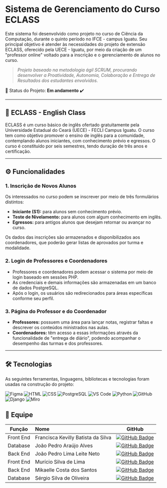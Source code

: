 # Sistema de Gerenciamento do Curso ECLASS

Este sistema foi desenvolvido como projeto no curso de Ciência da Computação, durante o quinto período no IFCE - campus Iguatu. Seu principal objetivo é atender às necessidades do projeto de extensão ECLASS, oferecido pela UECE - Iguatu, por meio da criação de um "professor online" voltado para a inscrição e o gerenciamento de alunos no curso.

> _Projeto baseado na metodologia ágil SCRUM, procurando desenvolver a Proatividade, Autonomia, Colaboração e Entrega de Resultados dos estudantes envolvidos._

:pushpin: Status do Projeto: **Em andamento** ✔️

---

## 📘 ECLASS - English Class

ECLASS é um curso básico de inglês ofertado gratuitamente pela Universidade Estadual do Ceará (UECE) - FECLI Campus Iguatu. O curso tem como objetivo promover o ensino de inglês para a comunidade, contemplando alunos iniciantes, com conhecimento prévio e egressos. O curso é constituido por seis semestres, tendo duração de três anos e certificação.

---

## ⚙️ Funcionalidades

### 1. Inscrição de Novos Alunos

Os interessados no curso podem se inscrever por meio de três formulários distintos:

- **Iniciante (S1):** para alunos sem conhecimento prévio.  
- **Teste de Nivelamento:** para alunos com algum conhecimento em inglês.  
- **Egressos:** para antigos alunos que desejam retornar ou avançar no curso.

Os dados das inscrições são armazenados e disponibilizados aos coordenadores, que poderão gerar listas de aprovados por turma e modalidade.

### 2. Login de Professores e Coordenadores

- Professores e coordenadores podem acessar o sistema por meio de login baseado em sessões PHP.
- As credenciais e demais informações são armazenadas em um banco de dados PostgreSQL.
- Após o login, os usuários são redirecionados para áreas específicas conforme seu perfil.

### 3. Página do Professor e do Coordenador

- **Professores:** possuem uma área para lançar notas, registrar faltas e descrever os conteúdos ministrados nas aulas.
- **Coordenadores:** têm acesso a essas informações através da funcionalidade de "entrega de diário", podendo acompanhar o desempenho das turmas e dos professores.

---

## 🛠️ Tecnologias

As seguintes ferramentas, linguagens, bibliotecas e tecnologias foram usadas na construção do projeto:

<img src="https://img.shields.io/badge/Figma-CED4DA?style=for-the-badge&logo=figma&logoColor=DC143C" alt="Figma" /> 
<img src="https://img.shields.io/badge/HTML-CED4DA?style=for-the-badge&logo=html5&logoColor=23E34F26" alt="HTML" /> 
<img src="https://img.shields.io/badge/CSS-CED4DA?style=for-the-badge&logo=css3&logoColor=1572B6" alt="CSS" />
<img src="https://img.shields.io/badge/Postgres-CED4DA?style=for-the-badge&logo=postgresql&logoColor=23316192" alt="PostgreSQL" /> 
<img src="https://img.shields.io/badge/VS_Code-CED4DA?style=for-the-badge&logo=visual%20studio%20code&logoColor=0078D4" alt="VS Code" />
<img src="https://img.shields.io/badge/python-CED4DA?style=for-the-badge&logo=python&logoColor=3670A0" alt="Python" />
<img src="https://img.shields.io/badge/GitHub-CED4DA?style=for-the-badge&logo=github&logoColor=20232A" alt="GitHub" />  
<img src="https://img.shields.io/badge/Django-CED4D4?style=for-the-badge&logo=django&logoColor=20232A" alt="Django" />
<img src="https://img.shields.io/badge/Miro-CED4D4?style=for-the-badge&logo=Miro&logoColor=20232A" alt="Miro" />  

</br>

## :busts_in_silhouette: Equipe

|    Função     | Nome                                  |                                                                        GitHub                                                                             |
| :-----------: | :------------------------------------ | :-------------------------------------------------------------------------------------------------------------------------------------------------------: |
|   Front End   | Francisca Kevilly Batista da Silva    |            [![GitHub Badge](https://img.shields.io/badge/GitHub-111217?style=flat-square&logo=github&logoColor=white)](https://github.com/KellihKey)      |
|   Database    | João Pedro Araújo Alves               |            [![GitHub Badge](https://img.shields.io/badge/GitHub-111217?style=flat-square&logo=github&logoColor=white)](https://github.com/PorraJonas)     |
|   Back End    | João Pedro Lima Leite Neto            |            [![GitHub Badge](https://img.shields.io/badge/GitHub-111217?style=flat-square&logo=github&logoColor=white)](https://github.com/JoaoPedro846)   |
|   Front End   | Murício Silva de Lima                 |            [![GitHub Badge](https://img.shields.io/badge/GitHub-111217?style=flat-square&logo=github&logoColor=white)](https://github.com/mauriciolima31) |
|   Back End    | Mikaelle Costa dos Santos             |            [![GitHub Badge](https://img.shields.io/badge/GitHub-111217?style=flat-square&logo=github&logoColor=white)](https://github.com/mikaellecosta)  |
|   Database    | Sérgio Silva de Oliveira              |            [![GitHub Badge](https://img.shields.io/badge/GitHub-111217?style=flat-square&logo=github&logoColor=white)](https://github.com/SergioSilva12)  |


